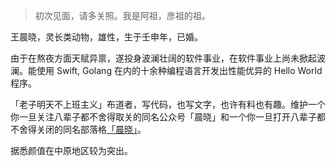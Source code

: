 > 初次见面，请多关照。我是阿祖，彦祖的祖。

王晨晓，灵长类动物，雄性，生于壬申年，已婚。

由于在熬夜方面天赋异禀，遂投身波澜壮阔的软件事业，在软件事业上尚未掀起波澜。能使用 Swift, Golang 在内的十余种编程语言开发出性能优异的 Hello World 程序。

「老子明天不上班主义」布道者，写代码，也写文字，也许有料也有趣。维护一个你一旦关注八辈子都不舍得取关的同名公众号「晨晓」和一个你一旦打开八辈子都不舍得关闭的同名部落格[「晨晓」](https://chinsyo.com)。

据悉颜值在中原地区较为突出。
